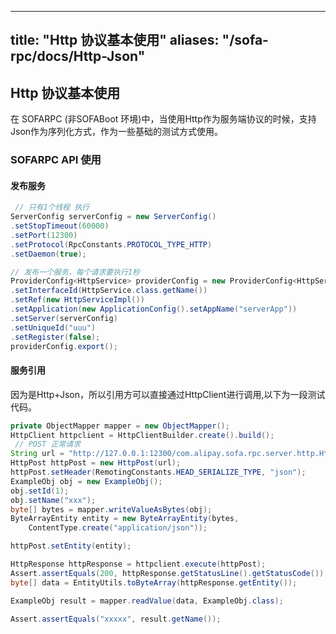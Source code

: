 
---
title: "Http 协议基本使用"
aliases: "/sofa-rpc/docs/Http-Json"
---


## Http 协议基本使用

在 SOFARPC (非SOFABoot 环境)中，当使用Http作为服务端协议的时候，支持Json作为序列化方式，作为一些基础的测试方式使用。

### SOFARPC API 使用


#### 发布服务

```java
 // 只有1个线程 执行
ServerConfig serverConfig = new ServerConfig()
.setStopTimeout(60000)
.setPort(12300)
.setProtocol(RpcConstants.PROTOCOL_TYPE_HTTP)
.setDaemon(true);

// 发布一个服务，每个请求要执行1秒
ProviderConfig<HttpService> providerConfig = new ProviderConfig<HttpService>()
.setInterfaceId(HttpService.class.getName())
.setRef(new HttpServiceImpl())
.setApplication(new ApplicationConfig().setAppName("serverApp"))
.setServer(serverConfig)
.setUniqueId("uuu")
.setRegister(false);
providerConfig.export();
```

#### 服务引用

因为是Http+Json，所以引用方可以直接通过HttpClient进行调用,以下为一段测试代码。

```java
private ObjectMapper mapper = new ObjectMapper();
HttpClient httpclient = HttpClientBuilder.create().build();
 // POST 正常请求
String url = "http://127.0.0.1:12300/com.alipay.sofa.rpc.server.http.HttpService:uuu/object";
HttpPost httpPost = new HttpPost(url);
httpPost.setHeader(RemotingConstants.HEAD_SERIALIZE_TYPE, "json");
ExampleObj obj = new ExampleObj();
obj.setId(1);
obj.setName("xxx");
byte[] bytes = mapper.writeValueAsBytes(obj);
ByteArrayEntity entity = new ByteArrayEntity(bytes,
    ContentType.create("application/json"));

httpPost.setEntity(entity);

HttpResponse httpResponse = httpclient.execute(httpPost);
Assert.assertEquals(200, httpResponse.getStatusLine().getStatusCode());
byte[] data = EntityUtils.toByteArray(httpResponse.getEntity());

ExampleObj result = mapper.readValue(data, ExampleObj.class);

Assert.assertEquals("xxxxx", result.getName());
```
